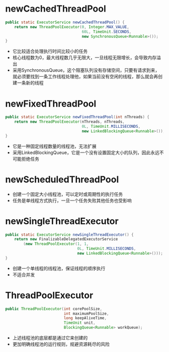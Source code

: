 # newCachedThreadPool

```java
public static ExecutorService newCachedThreadPool() {
    return new ThreadPoolExecutor(0, Integer.MAX_VALUE,
                                  60L, TimeUnit.SECONDS,
                                  new SynchronousQueue<Runnable>());
}
```

- 它比较适合处理执行时间比较小的任务
- 核心线程数为0，最大线程数几乎无限大，一旦线程无限增长，会导致内存溢出
- 采用SynchronousQueue，这个阻塞队列没有存储空间，只要有请求到来，就必须要找到一条工作线程处理他，如果当前没有空闲的线程，那么就会再创建一条新的线程


# newFixedThreadPool

```java
public static ExecutorService newFixedThreadPool(int nThreads) {
    return new ThreadPoolExecutor(nThreads, nThreads,
                                  0L, TimeUnit.MILLISECONDS,
                                  new LinkedBlockingQueue<Runnable>());
}
```

- 它是一种固定线程数量的线程池，无法扩展
- 采用LinkedBlockingQueue，它是一个没有设置固定大小的队列，因此永远不可能拒绝任务

# newScheduledThreadPool

- 创建一个固定大小线程池，可以定时或周期性的执行任务
- 任务是单线程方式执行，一旦一个任务失败其他任务也受影响

# newSingleThreadExecutor

```java
public static ExecutorService newSingleThreadExecutor() {
    return new FinalizableDelegatedExecutorService
        (new ThreadPoolExecutor(1, 1,
                                0L, TimeUnit.MILLISECONDS,
                                new LinkedBlockingQueue<Runnable>()));
}
```

- 创建一个单线程的线程池，保证线程的顺序执行
- 不适合并发

# ThreadPoolExecutor

```java
public ThreadPoolExecutor(int corePoolSize,
                          int maximumPoolSize,
                          long keepAliveTime,
                          TimeUnit unit,
                          BlockingQueue<Runnable> workQueue);
```

- 上述线程池的底层都是通过它来创建的
- 更加明确线程池的运行规则，规避资源耗尽的风险
